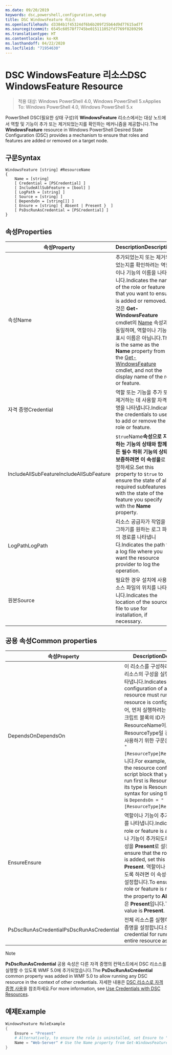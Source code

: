 ```yaml
---
ms.date: 09/20/2019
keywords: dsc,powershell,configuration,setup
title: DSC WindowsFeature 리소스
ms.openlocfilehash: d3384b1f45324df6b6b209f25b64d9d77615ad7f
ms.sourcegitcommit: 6545c60578f7745be015111052fd7769f8289296
ms.translationtype: HT
ms.contentlocale: ko-KR
ms.lasthandoff: 04/22/2020
ms.locfileid: "71954630"
---
```

# <a name="dsc-windowsfeature-resource"></a><span data-ttu-id="2e011-103">DSC WindowsFeature 리소스</span><span class="sxs-lookup"><span data-stu-id="2e011-103">DSC WindowsFeature Resource</span></span>

> <span data-ttu-id="2e011-104">적용 대상: Windows PowerShell 4.0, Windows PowerShell 5.x</span><span class="sxs-lookup"><span data-stu-id="2e011-104">Applies To: Windows PowerShell 4.0, Windows PowerShell 5.x</span></span>

<span data-ttu-id="2e011-105">PowerShell DSC(필요한 상태 구성)의 **WindowsFeature** 리소스에서는 대상 노드에서 역할 및 기능이 추가 또는 제거되었는지를 확인하는 메커니즘을 제공합니다.</span><span class="sxs-lookup"><span data-stu-id="2e011-105">The **WindowsFeature** resource in Windows PowerShell Desired State Configuration (DSC) provides a mechanism to ensure that roles and features are added or removed on a target node.</span></span>

## <a name="syntax"></a><span data-ttu-id="2e011-106">구문</span><span class="sxs-lookup"><span data-stu-id="2e011-106">Syntax</span></span>

```Syntax
WindowsFeature [string] #ResourceName
{
    Name = [string]
    [ Credential = [PSCredential] ]
    [ IncludeAllSubFeature = [bool] ]
    [ LogPath = [string] ]
    [ Source = [string] ]
    [ DependsOn = [string[]] ]
    [ Ensure = [string] { Absent | Present }  ]
    [ PsDscRunAsCredential = [PSCredential] ]
}
```

## <a name="properties"></a><span data-ttu-id="2e011-107">속성</span><span class="sxs-lookup"><span data-stu-id="2e011-107">Properties</span></span>

|<span data-ttu-id="2e011-108">속성</span><span class="sxs-lookup"><span data-stu-id="2e011-108">Property</span></span> |<span data-ttu-id="2e011-109">Description</span><span class="sxs-lookup"><span data-stu-id="2e011-109">Description</span></span> |
|---|---|
|<span data-ttu-id="2e011-110">속성</span><span class="sxs-lookup"><span data-stu-id="2e011-110">Name</span></span> |<span data-ttu-id="2e011-111">추가되었는지 또는 제거되었는지를 확인하려는 역할이나 기능의 이름을 나타냅니다.</span><span class="sxs-lookup"><span data-stu-id="2e011-111">Indicates the name of the role or feature that you want to ensure is added or removed.</span></span> <span data-ttu-id="2e011-112">이것은 **Get-WindowsFeature** cmdlet의 [Name](/powershell/module/servermanager/Get-WindowsFeature) 속성과 동일하며, 역할이나 기능의 표시 이름은 아닙니다.</span><span class="sxs-lookup"><span data-stu-id="2e011-112">This is the same as the **Name** property from the [Get-WindowsFeature](/powershell/module/servermanager/Get-WindowsFeature) cmdlet, and not the display name of the role or feature.</span></span> |
|<span data-ttu-id="2e011-113">자격 증명</span><span class="sxs-lookup"><span data-stu-id="2e011-113">Credential</span></span> |<span data-ttu-id="2e011-114">역할 또는 기능을 추가 또는 제거하는 데 사용할 자격 증명을 나타냅니다.</span><span class="sxs-lookup"><span data-stu-id="2e011-114">Indicates the credentials to use to add or remove the role or feature.</span></span> |
|<span data-ttu-id="2e011-115">IncludeAllSubFeature</span><span class="sxs-lookup"><span data-stu-id="2e011-115">IncludeAllSubFeature</span></span> |<span data-ttu-id="2e011-116">`$true`Name**속성으로 지정하는 기능의 상태와 함께 모든 필수 하위 기능의 상태를 보증하려면 이 속성을**로 설정하세요.</span><span class="sxs-lookup"><span data-stu-id="2e011-116">Set this property to `$true` to ensure the state of all required subfeatures with the state of the feature you specify with the **Name** property.</span></span> |
|<span data-ttu-id="2e011-117">LogPath</span><span class="sxs-lookup"><span data-stu-id="2e011-117">LogPath</span></span> |<span data-ttu-id="2e011-118">리소스 공급자가 작업을 로그하기를 원하는 로그 파일의 경로를 나타냅니다.</span><span class="sxs-lookup"><span data-stu-id="2e011-118">Indicates the path to a log file where you want the resource provider to log the operation.</span></span> |
|<span data-ttu-id="2e011-119">원본</span><span class="sxs-lookup"><span data-stu-id="2e011-119">Source</span></span> |<span data-ttu-id="2e011-120">필요한 경우 설치에 사용할 소스 파일의 위치를 나타냅니다.</span><span class="sxs-lookup"><span data-stu-id="2e011-120">Indicates the location of the source file to use for installation, if necessary.</span></span> |

## <a name="common-properties"></a><span data-ttu-id="2e011-121">공용 속성</span><span class="sxs-lookup"><span data-stu-id="2e011-121">Common properties</span></span>

|<span data-ttu-id="2e011-122">속성</span><span class="sxs-lookup"><span data-stu-id="2e011-122">Property</span></span> |<span data-ttu-id="2e011-123">Description</span><span class="sxs-lookup"><span data-stu-id="2e011-123">Description</span></span> |
|---|---|
|<span data-ttu-id="2e011-124">DependsOn</span><span class="sxs-lookup"><span data-stu-id="2e011-124">DependsOn</span></span> |<span data-ttu-id="2e011-125">이 리소스를 구성하려면 먼저 다른 리소스의 구성을 실행해야 함을 나타냅니다.</span><span class="sxs-lookup"><span data-stu-id="2e011-125">Indicates that the configuration of another resource must run before this resource is configured.</span></span> <span data-ttu-id="2e011-126">예를 들어, 먼저 실행하려는 리소스 구성 스크립트 블록의 ID가 ResourceName이고 해당 형식이 ResourceType일 경우, 이 속성을 사용하기 위한 구문은 `DependsOn = "[ResourceType]ResourceName"`입니다.</span><span class="sxs-lookup"><span data-stu-id="2e011-126">For example, if the ID of the resource configuration script block that you want to run first is ResourceName and its type is ResourceType, the syntax for using this property is `DependsOn = "[ResourceType]ResourceName"`.</span></span> |
|<span data-ttu-id="2e011-127">Ensure</span><span class="sxs-lookup"><span data-stu-id="2e011-127">Ensure</span></span> |<span data-ttu-id="2e011-128">역할이나 기능이 추가되었는지 여부를 나타냅니다.</span><span class="sxs-lookup"><span data-stu-id="2e011-128">Indicates if the role or feature is added.</span></span> <span data-ttu-id="2e011-129">역할이나 기능이 추가되도록 하려면 이 속성을 **Present**로 설정합니다.</span><span class="sxs-lookup"><span data-stu-id="2e011-129">To ensure that the role or feature is added, set this property to **Present**.</span></span> <span data-ttu-id="2e011-130">역할이나 기능이 제거되도록 하려면 이 속성을 **Absent**로 설정합니다.</span><span class="sxs-lookup"><span data-stu-id="2e011-130">To ensure that the role or feature is removed, set the property to **Absent**.</span></span> <span data-ttu-id="2e011-131">기본값은 **Present**입니다.</span><span class="sxs-lookup"><span data-stu-id="2e011-131">The default value is **Present**.</span></span> |
|<span data-ttu-id="2e011-132">PsDscRunAsCredential</span><span class="sxs-lookup"><span data-stu-id="2e011-132">PsDscRunAsCredential</span></span> |<span data-ttu-id="2e011-133">전체 리소스를 실행하기 위한 자격 증명을 설정합니다.</span><span class="sxs-lookup"><span data-stu-id="2e011-133">Sets the credential for running the entire resource as.</span></span> |

> [!NOTE]
> <span data-ttu-id="2e011-134">**PsDscRunAsCredential** 공용 속성은 다른 자격 증명의 컨텍스트에서 DSC 리소스를 실행할 수 있도록 WMF 5.0에 추가되었습니다.</span><span class="sxs-lookup"><span data-stu-id="2e011-134">The **PsDscRunAsCredential** common property was added in WMF 5.0 to allow running any DSC resource in the context of other credentials.</span></span> <span data-ttu-id="2e011-135">자세한 내용은 [ DSC 리소스로 자격 증명 사용](../../../configurations/runasuser.md)을 참조하세요.</span><span class="sxs-lookup"><span data-stu-id="2e011-135">For more information, see [Use Credentials with DSC Resources](../../../configurations/runasuser.md).</span></span>

## <a name="example"></a><span data-ttu-id="2e011-136">예제</span><span class="sxs-lookup"><span data-stu-id="2e011-136">Example</span></span>

```powershell
WindowsFeature RoleExample
{
    Ensure = "Present"
    # Alternatively, to ensure the role is uninstalled, set Ensure to "Absent"
    Name = "Web-Server" # Use the Name property from Get-WindowsFeature
}
```